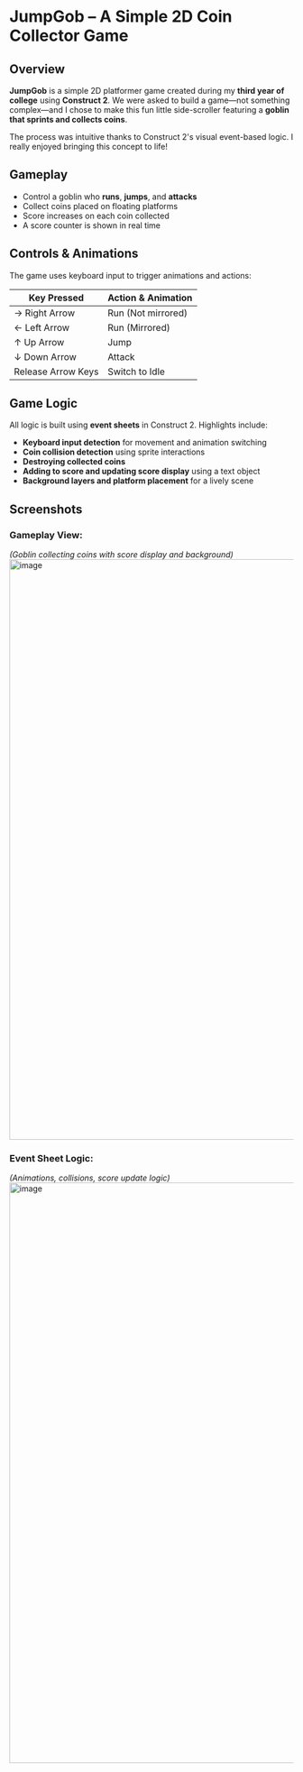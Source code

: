 #  JumpGob – A Simple 2D Coin Collector Game

##  Overview

**JumpGob** is a simple 2D platformer game created during my **third year of college** using **Construct 2**. We were asked to build a game—not something complex—and I chose to make this fun little side-scroller featuring a **goblin that sprints and collects coins**.

The process was intuitive thanks to Construct 2's visual event-based logic. I really enjoyed bringing this concept to life!

##  Gameplay

- Control a goblin who **runs**, **jumps**, and **attacks**
- Collect coins placed on floating platforms
- Score increases on each coin collected
- A score counter is shown in real time

##  Controls & Animations

The game uses keyboard input to trigger animations and actions:

| Key Pressed        | Action & Animation     |
|--------------------|------------------------|
| → Right Arrow      | Run (Not mirrored)     |
| ← Left Arrow       | Run (Mirrored)         |
| ↑ Up Arrow         | Jump                   |
| ↓ Down Arrow       | Attack                 |
| Release Arrow Keys | Switch to Idle         |


##  Game Logic

All logic is built using **event sheets** in Construct 2. Highlights include:

- **Keyboard input detection** for movement and animation switching
- **Coin collision detection** using sprite interactions
- **Destroying collected coins**
- **Adding to score and updating score display** using a text object
- **Background layers and platform placement** for a lively scene


##  Screenshots

###  Gameplay View:
*(Goblin collecting coins with score display and background)*  
<img width="1919" height="1030" alt="image" src="https://github.com/user-attachments/assets/81987bd1-abef-40dc-a51a-a57cd05c7eb7" />


###  Event Sheet Logic:
*(Animations, collisions, score update logic)*  
<img width="1919" height="1030" alt="image" src="https://github.com/user-attachments/assets/3b5413c9-8981-490e-980d-72c08b3cdefb" />


